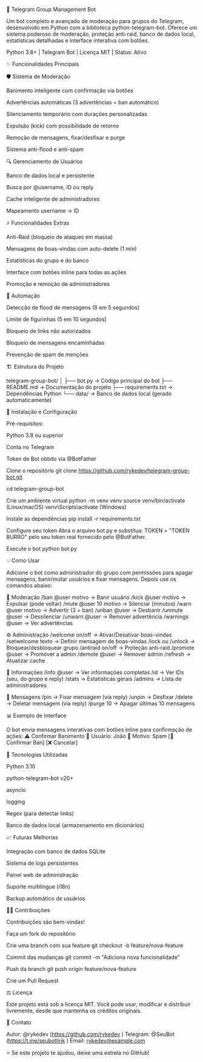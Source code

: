 🤖 Telegram Group Management Bot

Um bot completo e avançado de moderação para grupos do Telegram, desenvolvido em Python com a biblioteca python-telegram-bot. Oferece um sistema poderoso de moderação, proteção anti-raid, banco de dados local, estatísticas detalhadas e interface interativa com botões.

Python 3.8+ | Telegram Bot | Licença MIT | Status: Ativo

✨ Funcionalidades Principais

🛡️ Sistema de Moderação

Banimento inteligente com confirmação via botões

Advertências automáticas (3 advertências = ban automático)

Silenciamento temporário com durações personalizadas

Expulsão (kick) com possibilidade de retorno

Remoção de mensagens, fixar/desfixar e purge

Sistema anti-flood e anti-spam

🔍 Gerenciamento de Usuários

Banco de dados local e persistente

Busca por @username, ID ou reply

Cache inteligente de administradores

Mapeamento username → ID

⚡ Funcionalidades Extras

Anti-Raid (bloqueio de ataques em massa)

Mensagens de boas-vindas com auto-delete (1 min)

Estatísticas do grupo e do banco

Interface com botões inline para todas as ações

Promoção e remoção de administradores

🤖 Automação

Detecção de flood de mensagens (8 em 5 segundos)

Limite de figurinhas (5 em 10 segundos)

Bloqueio de links não autorizados

Bloqueio de mensagens encaminhadas

Prevenção de spam de menções

🏗️ Estrutura do Projeto

telegram-group-bot/
│
├── bot.py → Código principal do bot
├── README.md → Documentação do projeto
├── requirements.txt → Dependências Python
└── data/ → Banco de dados local (gerado automaticamente)

🚀 Instalação e Configuração

Pré-requisitos:

Python 3.8 ou superior

Conta no Telegram

Token de Bot obtido via @BotFather

Clone o repositório
git clone https://github.com/rykedev/telegram-group-bot.git

cd telegram-group-bot

Crie um ambiente virtual
python -m venv venv
source venv/bin/activate (Linux/macOS)
venv\Scripts\activate (Windows)

Instale as dependências
pip install -r requirements.txt

Configure seu token
Abra o arquivo bot.py e substitua:
TOKEN = "TOKEN BURRO"
pelo seu token real fornecido pelo @BotFather.

Execute o bot
python bot.py

💡 Como Usar

Adicione o bot como administrador do grupo com permissões para apagar mensagens, banir/mutar usuários e fixar mensagens.
Depois use os comandos abaixo:

🔨 Moderação
/ban @user motivo → Banir usuário
/kick @user motivo → Expulsar (pode voltar)
/mute @user 10 motivo → Silenciar (minutos)
/warn @user motivo → Advertir (3 = ban)
/unban @user → Desbanir
/unmute @user → Dessilenciar
/unwarn @user → Remover advertência
/warnings @user → Ver advertências

⚙️ Administração
/welcome on/off → Ativar/Desativar boas-vindas
/setwelcome texto → Definir mensagem de boas-vindas
/lock ou /unlock → Bloquear/desbloquear grupo
/antiraid on/off → Proteção anti-raid
/promote @user → Promover a admin
/demote @user → Remover admin
/refresh → Atualizar cache

👤 Informações
/info @user → Ver informações completas
/id → Ver IDs (seu, do grupo e reply)
/stats → Estatísticas gerais
/admins → Lista de administradores

🧹 Mensagens
/pin → Fixar mensagem (via reply)
/unpin → Desfixar
/delete → Deletar mensagem (via reply)
/purge 10 → Apagar últimas 10 mensagens

📊 Exemplo de Interface

O bot envia mensagens interativas com botões inline para confirmação de ações:
⚠️ Confirmar Banimento
👤 Usuário: João
📄 Motivo: Spam
[🚫 Confirmar Ban] [❌ Cancelar]

🧠 Tecnologias Utilizadas

Python 3.10

python-telegram-bot v20+

asyncio

logging

Regex (para detectar links)

Banco de dados local (armazenamento em dicionários)

📈 Futuras Melhorias

Integração com banco de dados SQLite

Sistema de logs persistentes

Painel web de administração

Suporte multilíngue (i18n)

Backup automático de usuários

🧑‍💻 Contribuições

Contribuições são bem-vindas!

Faça um fork do repositório

Crie uma branch com sua feature
git checkout -b feature/nova-feature

Commit das mudanças
git commit -m "Adiciona nova funcionalidade"

Push da branch
git push origin feature/nova-feature

Crie um Pull Request

⚖️ Licença

Este projeto está sob a licença MIT.
Você pode usar, modificar e distribuir livremente, desde que mantenha os créditos originais.

💬 Contato

Autor: @rykedev (https://github.com/rykedev
)
Telegram: @SeuBot (https://t.me/seubotlink
)
Email: rykedev@example.com

⭐ Se este projeto te ajudou, deixe uma estrela no GitHub!
